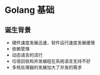 # Golang 基础

## 诞生背景

- 硬件速度发展迅速，软件运行速度发展缓慢
- 依赖管理
- 动态语言的流行
- 垃圾回收和并发编程在系统语言支持不好
- 多核处理器的发展加大了并发的需求
